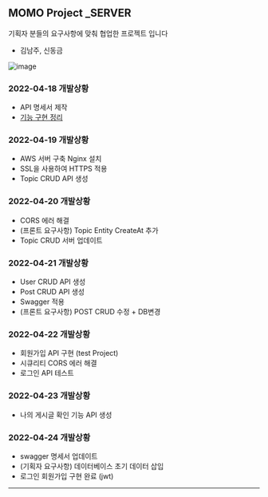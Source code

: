 
## MOMO Project  _SERVER
기획자 분들의 요구사항에 맞춰 협업한 프로젝트 입니다
* 김남주, 신동금

![image](https://user-images.githubusercontent.com/73453283/164159577-6fe902f8-7b33-4177-98d0-7bc8ca8a8b6d.png)

### 2022-04-18 개발상황
* API 명세서 제작
* [기능 구현 정리](https://docs.google.com/spreadsheets/d/1N9hlroYr8jF329h9Pk4APd2NBekYUOnbyEw2vAlHXUM/edit?usp=sharing) 

### 2022-04-19 개발상황
* AWS 서버 구축 Nginx 설치
* SSL을 사용하여 HTTPS 적용
* Topic CRUD API 생성

### 2022-04-20 개발상황
* CORS 에러 해결 
* (프론트 요구사항) Topic Entity CreateAt 추가 
* Topic CRUD 서버 업데이트

### 2022-04-21 개발상황
* User CRUD API 생성
* Post CRUD API 생성
* Swagger 적용
* (프론트 요구사항) POST CRUD 수정 + DB변경 

### 2022-04-22 개발상황
* 회원가입 API 구현 (test Project)
* 시큐리티 CORS 에러 해결
* 로그인 API 테스트

### 2022-04-23 개발상황
* 나의 게시글 확인 기능 API 생성

### 2022-04-24 개발상황
* swagger 명세서 업데이트 
* (기획자 요구사항) 데이터베이스 초기 데이터 삽입 
* 로그인 회원가입 구현 완료 (jwt)


---
